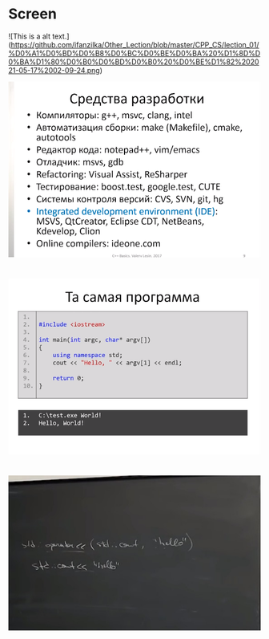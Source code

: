 # Screen

![This is a alt text.]
(https://github.com/ifanzilka/Other_Lection/blob/master/CPP_CS/lection_01/%D0%A1%D0%BD%D0%B8%D0%BC%D0%BE%D0%BA%20%D1%8D%D0%BA%D1%80%D0%B0%D0%BD%D0%B0%20%D0%BE%D1%82%202021-05-17%2002-09-24.png)

![This is a alt text.](https://github.com/ifanzilka/Other_Lection/blob/master/CPP_CS/lection_01/%D0%A1%D0%BD%D0%B8%D0%BC%D0%BE%D0%BA%20%D1%8D%D0%BA%D1%80%D0%B0%D0%BD%D0%B0%20%D0%BE%D1%82%202021-05-17%2002-16-35.png)

#

![This is a alt text.](https://github.com/ifanzilka/Other_Lection/blob/master/CPP_CS/lection_01/%D0%A1%D0%BD%D0%B8%D0%BC%D0%BE%D0%BA%20%D1%8D%D0%BA%D1%80%D0%B0%D0%BD%D0%B0%20%D0%BE%D1%82%202021-05-17%2002-32-40.png)
#

![This is a alt text.](https://github.com/ifanzilka/Other_Lection/blob/master/CPP_CS/lection_01/%D0%A1%D0%BD%D0%B8%D0%BC%D0%BE%D0%BA%20%D1%8D%D0%BA%D1%80%D0%B0%D0%BD%D0%B0%20%D0%BE%D1%82%202021-05-17%2003-02-04.jpg)

